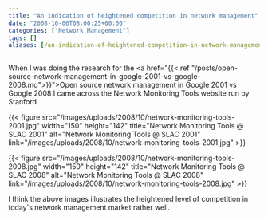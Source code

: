 ```yaml
---
title: "An indication of heightened competition in network management"
date: "2008-10-06T08:00:25+00:00"
categories: ["Network Management"]
tags: []
aliases: [/an-indication-of-heightened-competition-in-network-management/]
---
```


When I was doing the research for the <a href="{{< ref "/posts/open-source-network-management-in-google-2001-vs-google-2008.md">}}">Open source network management in Google 2001 vs Google 2008</a> I came across the Network Monitoring Tools website run by Stanford.

{{< figure src="/images/uploads/2008/10/network-monitoring-tools-2001.jpg" width="150" height="142" title="Network Monitoring Tools @ SLAC 2001" alt="Network Monitoring Tools @ SLAC 2001" link="/images/uploads/2008/10/network-monitoring-tools-2001.jpg" >}}

{{< figure src="/images/uploads/2008/10/network-monitoring-tools-2008.jpg" width="150" height="142" title="Network Monitoring Tools @ SLAC 2008" alt="Network Monitoring Tools @ SLAC 2008" link="/images/uploads/2008/10/network-monitoring-tools-2008.jpg" >}}

I think the above images illustrates the heightened level of competition in today's network management market rather well.
